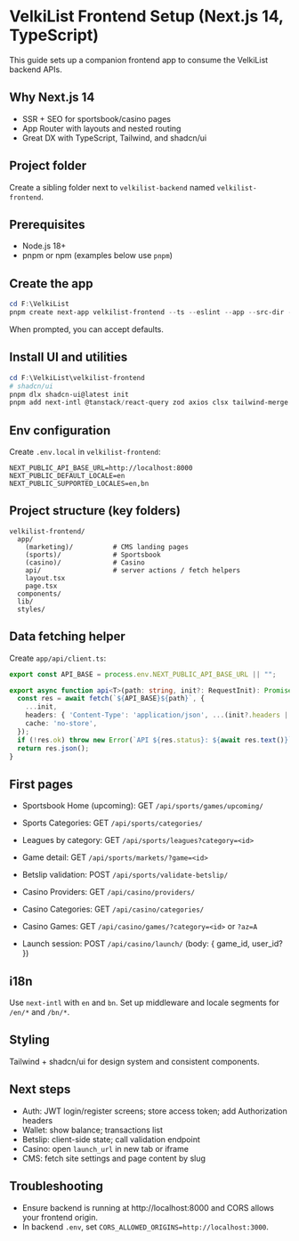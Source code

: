 # VelkiList Frontend Setup (Next.js 14, TypeScript)

This guide sets up a companion frontend app to consume the VelkiList backend APIs.

## Why Next.js 14
- SSR + SEO for sportsbook/casino pages
- App Router with layouts and nested routing
- Great DX with TypeScript, Tailwind, and shadcn/ui

## Project folder
Create a sibling folder next to `velkilist-backend` named `velkilist-frontend`.

## Prerequisites
- Node.js 18+
- pnpm or npm (examples below use `pnpm`)

## Create the app
```powershell
cd F:\VelkiList
pnpm create next-app velkilist-frontend --ts --eslint --app --src-dir --tailwind --use-pnpm --import-alias "@/*"
```
When prompted, you can accept defaults.

## Install UI and utilities
```powershell
cd F:\VelkiList\velkilist-frontend
# shadcn/ui
pnpm dlx shadcn-ui@latest init
pnpm add next-intl @tanstack/react-query zod axios clsx tailwind-merge
```

## Env configuration
Create `.env.local` in `velkilist-frontend`:

```
NEXT_PUBLIC_API_BASE_URL=http://localhost:8000
NEXT_PUBLIC_DEFAULT_LOCALE=en
NEXT_PUBLIC_SUPPORTED_LOCALES=en,bn
```

## Project structure (key folders)
```
velkilist-frontend/
  app/
    (marketing)/          # CMS landing pages
    (sports)/             # Sportsbook
    (casino)/             # Casino
    api/                  # server actions / fetch helpers
    layout.tsx
    page.tsx
  components/
  lib/
  styles/
```

## Data fetching helper
Create `app/api/client.ts`:
```ts
export const API_BASE = process.env.NEXT_PUBLIC_API_BASE_URL || "";

export async function api<T>(path: string, init?: RequestInit): Promise<T> {
  const res = await fetch(`${API_BASE}${path}`, {
    ...init,
    headers: { 'Content-Type': 'application/json', ...(init?.headers || {}) },
    cache: 'no-store',
  });
  if (!res.ok) throw new Error(`API ${res.status}: ${await res.text()}`);
  return res.json();
}
```

## First pages
- Sportsbook Home (upcoming): GET `/api/sports/games/upcoming/`
- Sports Categories: GET `/api/sports/categories/`
- Leagues by category: GET `/api/sports/leagues?category=<id>`
- Game detail: GET `/api/sports/markets/?game=<id>`
- Betslip validation: POST `/api/sports/validate-betslip/`

- Casino Providers: GET `/api/casino/providers/`
- Casino Categories: GET `/api/casino/categories/`
- Casino Games: GET `/api/casino/games/?category=<id>` or `?az=A`
- Launch session: POST `/api/casino/launch/` (body: { game_id, user_id? })

## i18n
Use `next-intl` with `en` and `bn`. Set up middleware and locale segments for `/en/*` and `/bn/*`.

## Styling
Tailwind + shadcn/ui for design system and consistent components.

## Next steps
- Auth: JWT login/register screens; store access token; add Authorization headers
- Wallet: show balance; transactions list
- Betslip: client-side state; call validation endpoint
- Casino: open `launch_url` in new tab or iframe
- CMS: fetch site settings and page content by slug

## Troubleshooting
- Ensure backend is running at http://localhost:8000 and CORS allows your frontend origin.
- In backend `.env`, set `CORS_ALLOWED_ORIGINS=http://localhost:3000`.
